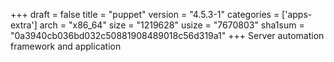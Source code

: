 +++
draft = false
title = "puppet"
version = "4.5.3-1"
categories = ['apps-extra']
arch = "x86_64"
size = "1219628"
usize = "7670803"
sha1sum = "0a3940cb036bd032c50881908489018c56d319a1"
+++
Server automation framework and application
